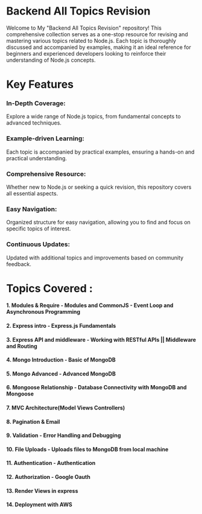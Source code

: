 # Backend All Topics Revision
 <p>Welcome to My "Backend All Topics Revision" repository! This comprehensive collection serves as a one-stop resource for revising and mastering various topics related to Node.js. Each topic is thoroughly discussed and accompanied by examples, making it an ideal reference for beginners and experienced developers looking to reinforce their understanding of Node.js concepts.</p>

<div>
 <h1>Key Features</h1>
  
 <h3>In-Depth Coverage: </h3> <p> Explore a wide range of Node.js topics, from fundamental concepts to advanced techniques.</p>
  
<h3>Example-driven Learning:</h3> <p>Each topic is accompanied by practical examples, ensuring a hands-on and practical understanding.</p>

<h3>Comprehensive Resource:</h3> <p>Whether new to Node.js or seeking a quick revision, this repository covers all essential aspects.</p>
 <h3>Easy Navigation:</h3> <p>Organized structure for easy navigation, allowing you to find and focus on specific topics of interest.</p>
<h3>Continuous Updates:</h3> <p>Updated with additional topics and improvements based on community feedback.</p>
</div>
  

<h1>Topics Covered :</h1>

 <h4>1. Modules & Require - Modules and CommonJS - Event Loop and Asynchronous Programming </h4>

 <h4>2. Express intro  -  Express.js Fundamentals </h4>  
 
 <h4>3. Express API and middleware - Working with RESTful APIs || Middleware and Routing </h4> 

 <h4>4. Mongo Introduction -  Basic of MongoDB </h4>

 <h4>5. Mongo Advanced  -  Advanced MongoDB </h4>
 
 <h4>6. Mongoose Relationship  - Database Connectivity with MongoDB and Mongoose</h4>

 <h4>7. MVC Architecture(Model Views Controllers)</h4>

 <h4>8. Pagination & Email </h4>

 <h4>9. Validation - Error Handling and Debugging</h4>

 <h4>10. File Uploads - Uploads files to MongoDB from local machine</h4>

 <h4>11. Authentication - Authentication </h4>

 <h4>12. Authorization - Google Oauth </h4>

 <h4>13.  Render Views in express </h4>

 <h4>14. Deployment with AWS </h4>

















